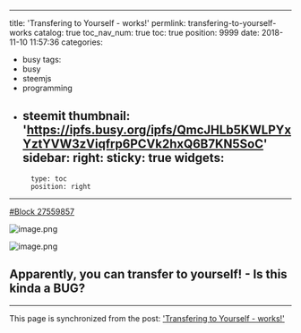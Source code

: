 
---
title: 'Transfering to Yourself - works!'
permlink: transfering-to-yourself-works
catalog: true
toc_nav_num: true
toc: true
position: 9999
date: 2018-11-10 11:57:36
categories:
- busy
tags:
- busy
- steemjs
- programming
- steemit
thumbnail: 'https://ipfs.busy.org/ipfs/QmcJHLb5KWLPYxYztYVW3zViqfrp6PCVk2hxQ6B7KN5SoC'
sidebar:
    right:
        sticky: true
widgets:
    -
        type: toc
        position: right
---


[#Block 27559857](https://steemd.com/b/27559857#155f6189ecd27868b0c43102b09705d2a9f25059)

![image.png](https://ipfs.busy.org/ipfs/QmcJHLb5KWLPYxYztYVW3zViqfrp6PCVk2hxQ6B7KN5SoC)

![image.png](https://ipfs.busy.org/ipfs/QmRVT26BLNetg9MoKYggyJxf5ezjLmyKmJcf1d7hHzbde2)

## Apparently, you can transfer to yourself! - Is this kinda a BUG?

- - -

This page is synchronized from the post: ['Transfering to Yourself - works!'](https://steemit.com/@justyy/transfering-to-yourself-works)
